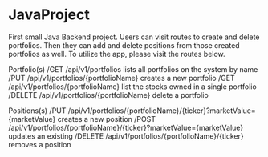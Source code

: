 # JavaProject

First small Java Backend project. Users can visit routes to create and delete portfolios. Then they can add and delete positions from those created portfolios as well. To utilize the app, please visit the routes below. 

Portfolio(s)
/GET /api/v1/portfolios lists all portfolios on the system by name
/PUT /api/v1/portfolios/{portfolioName} creates a new portfolio
/GET /api/v1/portfolios/{portfolioName} list the stocks owned in a single portfolio
/DELETE /api/v1/portfolios/{portfolioName} delete a portfolio

Positions(s)
/PUT /api/v1/portfolios/{portfolioName}/{ticker}?marketValue={marketValue} creates a new position
/POST /api/v1/portfolios/{portfolioName}/{ticker}?marketValue={marketValue} updates an existing
/DELETE /api/v1/portfolios/{portfolioName}/{ticker} removes a position


